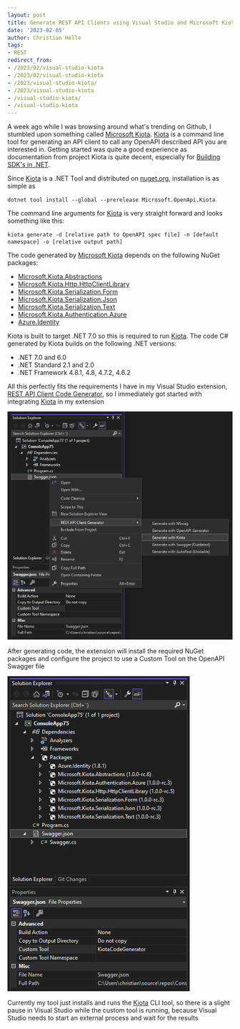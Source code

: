 ```yaml
---
layout: post
title: Generate REST API Clients using Visual Studio and Microsoft Kiota
date: '2023-02-05'
author: Christian Helle
tags: 
- REST
redirect_from:
- /2023/02/visual-studio-kiota
- /2023/02/visual-studio-kiota
- /2023/visual-studio-kiota/
- /2023/visual-studio-kiota
- /visual-studio-kiota/
- /visual-studio-kiota
---
```


A week ago while I was browsing around what's trending on Github, I stumbled upon something called [Microsoft Kiota](https://github.com/microsoft/kiota?WT.mc_id=DT-MVP-5004822). [Kiota](https://github.com/microsoft/kiota?WT.mc_id=DT-MVP-5004822) is a command line tool for generating an API client to call any OpenAPI described API you are interested in. Getting started was quite a good experience as documentation from project Kiota is quite decent, especially for [Building SDK's in .NET](https://microsoft.github.io/kiota/get-started/dotnet.html?WT.mc_id=DT-MVP-5004822). 

Since [Kiota](https://github.com/microsoft/kiota?WT.mc_id=DT-MVP-5004822) is a .NET Tool and distributed on [nuget.org](https://www.nuget.org/packages/Microsoft.OpenApi.Kiota), installation is as simple as

```
dotnet tool install --global --prerelease Microsoft.OpenApi.Kiota
```

The command line arguments for [Kiota](https://github.com/microsoft/kiota?WT.mc_id=DT-MVP-5004822) is very straight forward and looks something like this:

```
kiota generate -d [relative path to OpenAPI spec file] -n [default namespace] -o [relative output path]
```

The code generated by [Microsoft Kiota](https://github.com/microsoft/kiota?WT.mc_id=DT-MVP-5004822) depends on the following NuGet packages:
- [Microsoft.Kiota.Abstractions](https://www.nuget.org/packages/Microsoft.Kiota.Abstractions/1.0.0-rc.6)
- [Microsoft.Kiota.Http.HttpClientLibrary](https://www.nuget.org/packages/Microsoft.Kiota.Http.HttpClientLibrary/1.0.0-rc.5)
- [Microsoft.Kiota.Serialization.Form](https://www.nuget.org/packages/Microsoft.Kiota.Serialization.Form/1.0.0-rc.3)
- [Microsoft.Kiota.Serialization.Json](https://www.nuget.org/packages/Microsoft.Kiota.Serialization.Json/1.0.0-rc.3)
- [Microsoft.Kiota.Serialization.Text](https://www.nuget.org/packages/Microsoft.Kiota.Serialization.Text/1.0.0-rc.3)
- [Microsoft.Kiota.Authentication.Azure](https://www.nuget.org/packages/Microsoft.Kiota.Authentication.Azure/1.0.0-rc.3)
- [Azure.Identity](https://www.nuget.org/packages/Azure.Identity/1.8.1)

Kiota is built to target .NET 7.0 so this is required to run [Kiota](https://github.com/microsoft/kiota?WT.mc_id=DT-MVP-5004822). The code C# generated by Kiota builds on the following .NET versions:
- .NET 7.0 and 6.0
- .NET Standard 2.1 and 2.0
- .NET Framework 4.8.1, 4.8, 4.7.2, 4.6.2

All this perfectly fits the requirements I have in my Visual Studio extension, [REST API Client Code Generator](https://marketplace.visualstudio.com/items?itemName=ChristianResmaHelle.ApiClientCodeGenerator), so I immediately got started with integrating [Kiota](https://github.com/microsoft/kiota?WT.mc_id=DT-MVP-5004822) in my extension

![](/assets/images/vs-kiota-generator.png)

After generating code, the extension will install the required NuGet packages and configure the project to use a Custom Tool on the OpenAPI Swagger file

![](/assets/images/vs-kiota-generator-after.png)

Currently my tool just installs and runs the [Kiota](https://github.com/microsoft/kiota?WT.mc_id=DT-MVP-5004822) CLI tool, so there is a slight pause in Visual Studio while the custom tool is running, because Visual Studio needs to start an external process and wait for the results